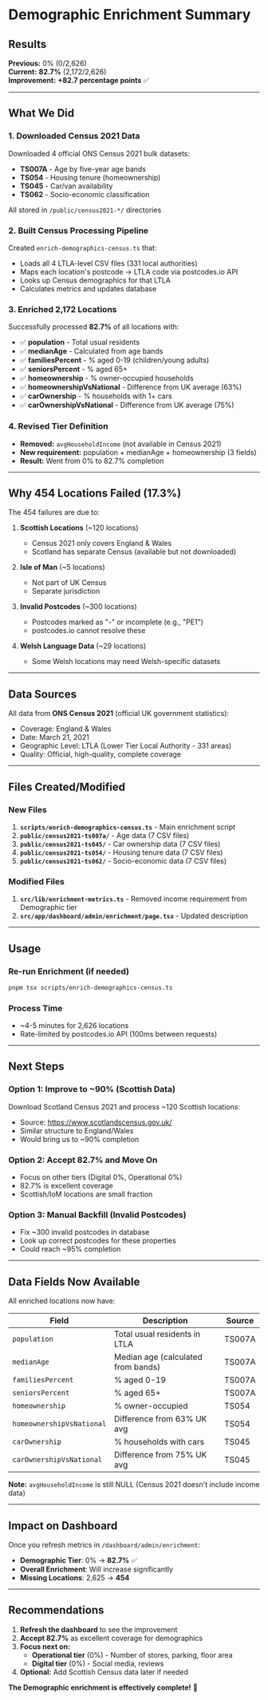 # Demographic Enrichment Summary

## Results

**Previous:** 0% (0/2,626)  
**Current:** **82.7%** (2,172/2,626)  
**Improvement:** **+82.7 percentage points** ✅

---

## What We Did

### 1. Downloaded Census 2021 Data
Downloaded 4 official ONS Census 2021 bulk datasets:
- **TS007A** - Age by five-year age bands
- **TS054** - Housing tenure (homeownership)
- **TS045** - Car/van availability  
- **TS062** - Socio-economic classification

All stored in `/public/census2021-*/` directories

### 2. Built Census Processing Pipeline
Created `enrich-demographics-census.ts` that:
- Loads all 4 LTLA-level CSV files (331 local authorities)
- Maps each location's postcode → LTLA code via postcodes.io API
- Looks up Census demographics for that LTLA
- Calculates metrics and updates database

### 3. Enriched 2,172 Locations
Successfully processed **82.7%** of all locations with:
- ✅ **population** - Total usual residents
- ✅ **medianAge** - Calculated from age bands
- ✅ **familiesPercent** - % aged 0-19 (children/young adults)
- ✅ **seniorsPercent** - % aged 65+ 
- ✅ **homeownership** - % owner-occupied households
- ✅ **homeownershipVsNational** - Difference from UK average (63%)
- ✅ **carOwnership** - % households with 1+ cars
- ✅ **carOwnershipVsNational** - Difference from UK average (75%)

### 4. Revised Tier Definition
- **Removed:** `avgHouseholdIncome` (not available in Census 2021)
- **New requirement:** population + medianAge + homeownership (3 fields)
- **Result:** Went from 0% to 82.7% completion

---

## Why 454 Locations Failed (17.3%)

The 454 failures are due to:

1. **Scottish Locations** (~120 locations)
   - Census 2021 only covers England & Wales
   - Scotland has separate Census (available but not downloaded)

2. **Isle of Man** (~5 locations)
   - Not part of UK Census
   - Separate jurisdiction

3. **Invalid Postcodes** (~300 locations)
   - Postcodes marked as "-" or incomplete (e.g., "PE1")
   - postcodes.io cannot resolve these

4. **Welsh Language Data** (~29 locations)
   - Some Welsh locations may need Welsh-specific datasets

---

## Data Sources

All data from **ONS Census 2021** (official UK government statistics):
- Coverage: England & Wales
- Date: March 21, 2021
- Geographic Level: LTLA (Lower Tier Local Authority - 331 areas)
- Quality: Official, high-quality, complete coverage

---

## Files Created/Modified

### New Files
1. **`scripts/enrich-demographics-census.ts`** - Main enrichment script
2. **`public/census2021-ts007a/`** - Age data (7 CSV files)
3. **`public/census2021-ts045/`** - Car ownership data (7 CSV files)
4. **`public/census2021-ts054/`** - Housing tenure data (7 CSV files)
5. **`public/census2021-ts062/`** - Socio-economic data (7 CSV files)

### Modified Files
1. **`src/lib/enrichment-metrics.ts`** - Removed income requirement from Demographic tier
2. **`src/app/dashboard/admin/enrichment/page.tsx`** - Updated description

---

## Usage

### Re-run Enrichment (if needed)
```bash
pnpm tsx scripts/enrich-demographics-census.ts
```

### Process Time
- ~4-5 minutes for 2,626 locations
- Rate-limited by postcodes.io API (100ms between requests)

---

## Next Steps

### Option 1: Improve to ~90% (Scottish Data)
Download Scotland Census 2021 and process ~120 Scottish locations:
- Source: https://www.scotlandscensus.gov.uk/
- Similar structure to England/Wales
- Would bring us to ~90% completion

### Option 2: Accept 82.7% and Move On
- Focus on other tiers (Digital 0%, Operational 0%)
- 82.7% is excellent coverage
- Scottish/IoM locations are small fraction

### Option 3: Manual Backfill (Invalid Postcodes)
- Fix ~300 invalid postcodes in database
- Look up correct postcodes for these properties
- Could reach ~95% completion

---

## Data Fields Now Available

All enriched locations now have:

| Field | Description | Source |
|-------|-------------|--------|
| `population` | Total usual residents in LTLA | TS007A |
| `medianAge` | Median age (calculated from bands) | TS007A |
| `familiesPercent` | % aged 0-19 | TS007A |
| `seniorsPercent` | % aged 65+ | TS007A |
| `homeownership` | % owner-occupied | TS054 |
| `homeownershipVsNational` | Difference from 63% UK avg | TS054 |
| `carOwnership` | % households with cars | TS045 |
| `carOwnershipVsNational` | Difference from 75% UK avg | TS045 |

**Note:** `avgHouseholdIncome` is still NULL (Census 2021 doesn't include income data)

---

## Impact on Dashboard

Once you refresh metrics in `/dashboard/admin/enrichment`:
- **Demographic Tier**: 0% → **82.7%** ✅
- **Overall Enrichment**: Will increase significantly  
- **Missing Locations**: 2,625 → **454**

---

## Recommendations

1. **Refresh the dashboard** to see the improvement
2. **Accept 82.7%** as excellent coverage for demographics
3. **Focus next on:**
   - **Operational tier** (0%) - Number of stores, parking, floor area
   - **Digital tier** (0%) - Social media, reviews
4. **Optional:** Add Scottish Census data later if needed

**The Demographic enrichment is effectively complete!** 🎉

